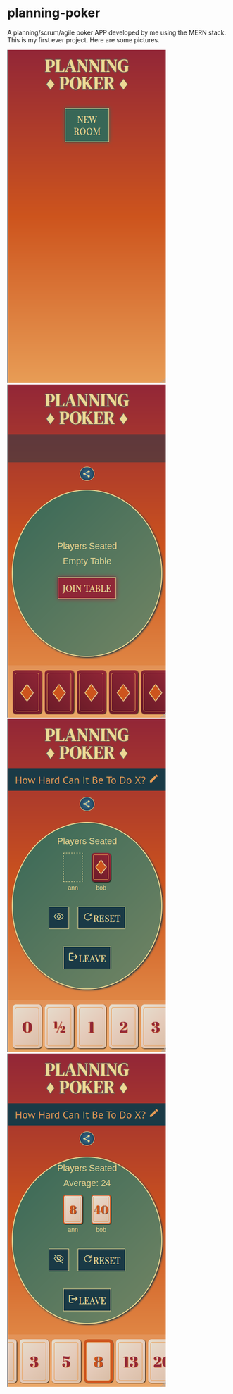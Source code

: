 # planning-poker

A planning/scrum/agile poker APP developed by me using the MERN stack. This is my first ever project.
Here are some pictures.

![alt text](https://github.com/gus-dev-team/planning-poker/blob/main/printscreen-samples/home.png?raw=true)
![alt text](https://github.com/gus-dev-team/planning-poker/blob/main/printscreen-samples/newRoom.png?raw=true)
![alt text](https://github.com/gus-dev-team/planning-poker/blob/main/printscreen-samples/insideRoom.png?raw=true)
![alt text](https://github.com/gus-dev-team/planning-poker/blob/main/printscreen-samples/ending.png?raw=true)
